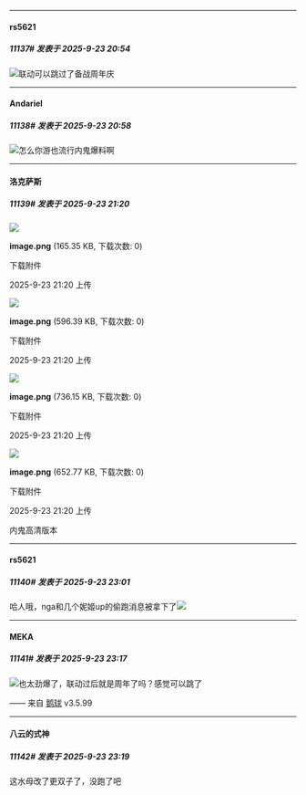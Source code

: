 ﻿
*****

####  rs5621  
##### 11137#       发表于 2025-9-23 20:54

<img src="https://static.stage1st.com/image/smiley/face2017/067.png" referrerpolicy="no-referrer">联动可以跳过了备战周年庆


*****

####  Andariel  
##### 11138#       发表于 2025-9-23 20:58

<img src="https://static.stage1st.com/image/smiley/face2017/037.png" referrerpolicy="no-referrer">怎么你游也流行内鬼爆料啊


*****

####  洛克萨斯  
##### 11139#       发表于 2025-9-23 21:20

<img src="https://img.stage1st.com/forum/202509/23/212020pjwebj8enuffedwe.png" referrerpolicy="no-referrer">

<strong>image.png</strong> (165.35 KB, 下载次数: 0)

下载附件

2025-9-23 21:20 上传

<img src="https://img.stage1st.com/forum/202509/23/212029xst4lc0z7s0s44kw.png" referrerpolicy="no-referrer">

<strong>image.png</strong> (596.39 KB, 下载次数: 0)

下载附件

2025-9-23 21:20 上传

<img src="https://img.stage1st.com/forum/202509/23/212036xlvxw3s5o6xwvsdv.png" referrerpolicy="no-referrer">

<strong>image.png</strong> (736.15 KB, 下载次数: 0)

下载附件

2025-9-23 21:20 上传

<img src="https://img.stage1st.com/forum/202509/23/212050itfjgjdv3t13jb8x.png" referrerpolicy="no-referrer">

<strong>image.png</strong> (652.77 KB, 下载次数: 0)

下载附件

2025-9-23 21:20 上传

内鬼高清版本


*****

####  rs5621  
##### 11140#       发表于 2025-9-23 23:01

哈人哦，nga和几个妮姬up的偷跑消息被拿下了<img src="https://static.stage1st.com/image/smiley/face2017/037.png" referrerpolicy="no-referrer">


*****

####  MEKA  
##### 11141#       发表于 2025-9-23 23:17

<img src="https://static.stage1st.com/image/smiley/face2017/067.png" referrerpolicy="no-referrer">也太劲爆了，联动过后就是周年了吗？感觉可以跳了

—— 来自 [鹅球](https://www.pgyer.com/GcUxKd4w) v3.5.99

*****

####  八云的式神  
##### 11142#       发表于 2025-9-23 23:19

这水母改了更双子了，没跑了吧

